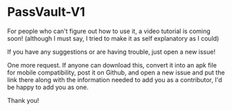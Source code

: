 # PassVault-V1

For people who can't figure out how to use it, a video tutorial is coming soon!
(although I must say, I tried to make it as self explanatory as I could)

If you have any suggestions or are having trouble, just open a new issue!

One more request. If anyone can download this, convert it into an apk file for mobile compatibility, post it on Github, and open a new issue and put the link there along with the information needed to add you as a contributor, I'd be happy to add you as one.

Thank you!
